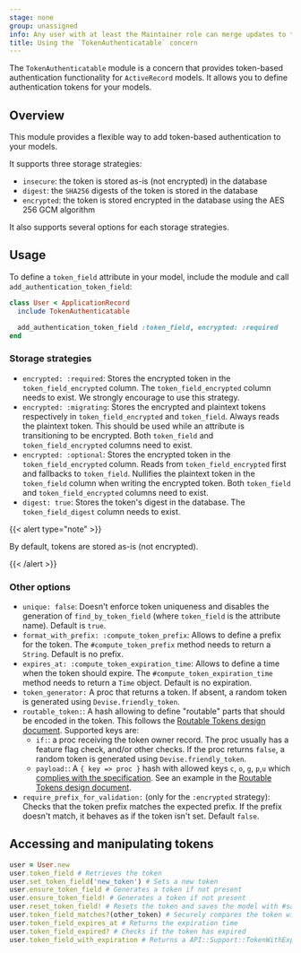 ```yaml
---
stage: none
group: unassigned
info: Any user with at least the Maintainer role can merge updates to this content. For details, see https://docs.gitlab.com/ee/development/development_processes.html#development-guidelines-review.
title: Using the `TokenAuthenticatable` concern
---
```


The `TokenAuthenticatable` module is a concern that provides token-based authentication functionality for `ActiveRecord` models.
It allows you to define authentication tokens for your models.

## Overview

This module provides a flexible way to add token-based authentication to your models.

It supports three storage strategies:

- `insecure`: the token is stored as-is (not encrypted) in the database
- `digest`: the `SHA256` digests of the token is stored in the database
- `encrypted`: the token is stored encrypted in the database using the AES 256 GCM algorithm

It also supports several options for each storage strategies.

## Usage

To define a `token_field` attribute in your model, include the module and call `add_authentication_token_field`:

```ruby
class User < ApplicationRecord
  include TokenAuthenticatable

  add_authentication_token_field :token_field, encrypted: :required
end
```

### Storage strategies

- `encrypted: :required`: Stores the encrypted token in the `token_field_encrypted` column.
  The `token_field_encrypted` column needs to exist. We strongly encourage to use this strategy.
- `encrypted: :migrating`: Stores the encrypted and plaintext tokens respectively in `token_field_encrypted` and `token_field`.
  Always reads the plaintext token. This should be used while an attribute is transitioning to be encrypted.
  Both `token_field` and `token_field_encrypted` columns need to exist.
- `encrypted: :optional`: Stores the encrypted token in the `token_field_encrypted` column.
  Reads from `token_field_encrypted` first and fallbacks to `token_field`.
  Nullifies the plaintext token in the `token_field` column when writing the encrypted token.
  Both `token_field` and `token_field_encrypted` columns need to exist.
- `digest: true`: Stores the token's digest in the database.
  The `token_field_digest` column needs to exist.

{{< alert type="note" >}}

By default, tokens are stored as-is (not encrypted).

{{< /alert >}}

### Other options

- `unique: false`: Doesn't enforce token uniqueness and disables the generation of `find_by_token_field` (where `token_field` is the attribute name). Default is `true`.
- `format_with_prefix: :compute_token_prefix`: Allows to define a prefix for the token. The `#compute_token_prefix` method needs to return a `String`. Default is no prefix.
- `expires_at: :compute_token_expiration_time`: Allows to define a time when the token should expire.
  The `#compute_token_expiration_time` method needs to return a `Time` object. Default is no expiration.
- `token_generator:` A proc that returns a token. If absent, a random token is generated using `Devise.friendly_token`.
- `routable_token:`: A hash allowing to define "routable" parts that should be encoded in the token.
  This follows the [Routable Tokens design document](https://handbook.gitlab.com/handbook/engineering/architecture/design-documents/cells/routable_tokens/#proposal).
  Supported keys are:
  - `if:`: a proc receiving the token owner record. The proc usually has a feature flag check, and/or other checks.
    If the proc returns `false`, a random token is generated using `Devise.friendly_token`.
  - `payload:`: A `{ key => proc }` hash with allowed keys `c`, `o`, `g`, `p`,`u` which
    [complies with the specification](https://handbook.gitlab.com/handbook/engineering/architecture/design-documents/cells/routable_tokens/#meaning-of-fields).
    See an example in the [Routable Tokens design document](https://handbook.gitlab.com/handbook/engineering/architecture/design-documents/cells/routable_tokens/#integration-into-token-authenticatable).
- `require_prefix_for_validation:` (only for the `:encrypted` strategy): Checks that the token prefix matches the expected prefix. If the prefix doesn't match, it behaves as if the token isn't set. Default `false`.

## Accessing and manipulating tokens

```ruby
user = User.new
user.token_field # Retrieves the token
user.set_token_field('new_token') # Sets a new token
user.ensure_token_field # Generates a token if not present
user.ensure_token_field! # Generates a token if not present
user.reset_token_field! # Resets the token and saves the model with #save!
user.token_field_matches?(other_token) # Securely compares the token with another
user.token_field_expires_at # Returns the expiration time
user.token_field_expired? # Checks if the token has expired
user.token_field_with_expiration # Returns a API::Support::TokenWithExpiration object, useful for API response
```
